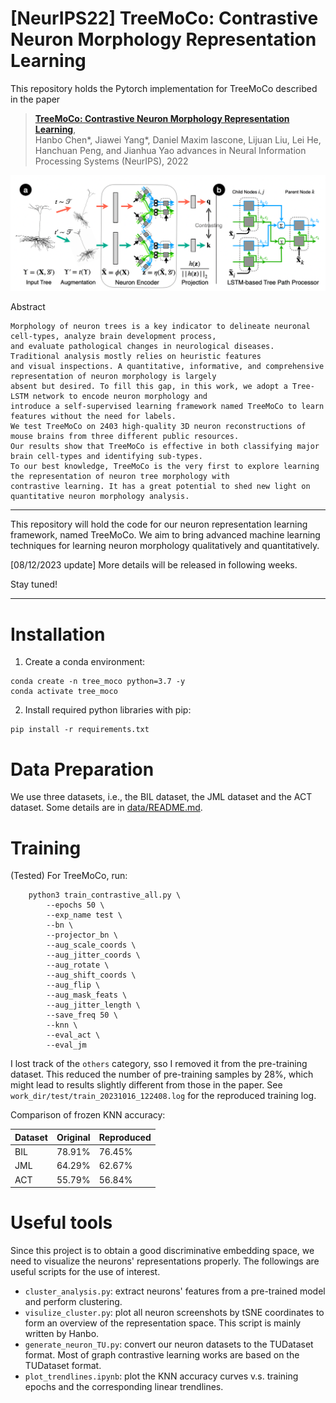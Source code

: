 # [NeurIPS22] TreeMoCo: Contrastive Neuron Morphology Representation Learning

This repository holds the Pytorch implementation for TreeMoCo described in the paper
> [**TreeMoCo: Contrastive Neuron Morphology Representation Learning**](https://openreview.net/forum?id=p6hArCtwLAU),  
> Hanbo Chen*, Jiawei Yang*, Daniel Maxim Iascone, Lijuan Liu, Lei He, Hanchuan Peng, and Jianhua Yao
> advances in Neural Information Processing Systems (NeurIPS), 2022

<p align="center">
  <img src="tree_moco_overview.png" width="1000">
</p>

Abstract

    Morphology of neuron trees is a key indicator to delineate neuronal cell-types, analyze brain development process, 
    and evaluate pathological changes in neurological diseases. Traditional analysis mostly relies on heuristic features 
    and visual inspections. A quantitative, informative, and comprehensive representation of neuron morphology is largely 
    absent but desired. To fill this gap, in this work, we adopt a Tree-LSTM network to encode neuron morphology and 
    introduce a self-supervised learning framework named TreeMoCo to learn features without the need for labels. 
    We test TreeMoCo on 2403 high-quality 3D neuron reconstructions of mouse brains from three different public resources. 
    Our results show that TreeMoCo is effective in both classifying major brain cell-types and identifying sub-types. 
    To our best knowledge, TreeMoCo is the very first to explore learning the representation of neuron tree morphology with 
    contrastive learning. It has a great potential to shed new light on quantitative neuron morphology analysis. 

-------

This repository will hold the code for our neuron representation learning framework, named TreeMoCo.
We aim to bring advanced machine learning techniques for learning neuron morphology qualitatively and quantitatively.

[08/12/2023 update]
More details will be released in following weeks.

Stay tuned!

-----

# Installation

1. Create a conda environment:

```
conda create -n tree_moco python=3.7 -y
conda activate tree_moco
```

2. Install required python libraries with pip:

```
pip install -r requirements.txt
```

# Data Preparation

We use three datasets, i.e., the BIL dataset, the JML dataset and the ACT dataset. Some details are in [data/README.md](data/README.md).

# Training

(Tested) For TreeMoCo, run:

```
    python3 train_contrastive_all.py \
        --epochs 50 \
        --exp_name test \
        --bn \
        --projector_bn \
        --aug_scale_coords \
        --aug_jitter_coords \
        --aug_rotate \
        --aug_shift_coords \
        --aug_flip \
        --aug_mask_feats \
        --aug_jitter_length \
        --save_freq 50 \
        --knn \
        --eval_act \
        --eval_jm
```

I lost track of the `others` category, sso I removed it from the pre-training dataset. This reduced the number of pre-training samples by 28%, which might lead to results slightly different from those in the paper. See `work_dir/test/train_20231016_122408.log` for the reproduced training log.

Comparison of frozen KNN accuracy:

Dataset | Original | Reproduced
--- | --- | ---
BIL | 78.91% | 76.45%
JML | 64.29% | 62.67%
ACT | 55.79% | 56.84%

# Useful tools

Since this project is to obtain a good discriminative embedding space, we need to visualize the neurons' representations properly. The followings are useful scripts for the use of interest.

- `cluster_analysis.py`: extract neurons' features from a pre-trained model and perform clustering.
- `visulize_cluster.py`: plot all neuron screenshots by tSNE coordinates to form an overview of the representation space. This script is mainly written by Hanbo.
- `generate_neuron_TU.py`: convert our neuron datasets to the TUDataset format. Most of graph contrastive learning works are based on the TUDataset format.
- `plot_trendlines.ipynb`: plot the KNN accuracy curves v.s. training epochs and the corresponding linear trendlines.
